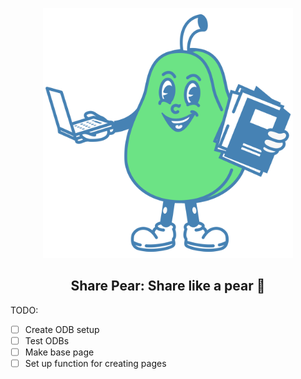 <p align="center">
    <img alt="Contenda: Upload original content. Create unlimited transformations." src="./pear.svg" width="400px">
  
  <h2 align="center">Share Pear: Share like a pear 🍐</h2>  
</p>

TODO:

- [ ] Create ODB setup
- [ ] Test ODBs
- [ ] Make base page
- [ ] Set up function for creating pages
